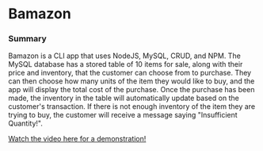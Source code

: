 # Bamazon
### Summary
Bamazon is a CLI app that uses NodeJS, MySQL, CRUD, and NPM. The MySQL database has a stored table of 10 items for sale, along with their price and inventory, that the customer can choose from to purchase. They can then choose how many units of the item they would like to buy, and the app will display the total cost of the purchase. Once the purchase has been made, the inventory in the table will automatically update based on the customer's transaction.  If there is not enough inventory of the item they are trying to buy, the customer will receive a message saying "Insufficient Quantity!".


[Watch the video here for a demonstration!](http://github.com)
